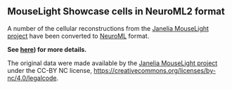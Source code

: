 ## MouseLight Showcase cells in NeuroML2 format

A number of the cellular reconstructions from the [Janelia MouseLight project](https://www.janelia.org/project-team/mouselight)
 have been converted to [NeuroML](http://www.neuroml.org) format.

**See [here](/NeuroML2)) for more details.**

The original data were made available by the [Janelia MouseLight project](https://www.janelia.org/project-team/mouselight) 
under the CC-BY NC license, https://creativecommons.org/licenses/by-nc/4.0/legalcode. 

